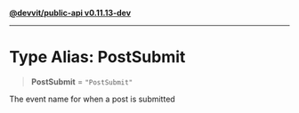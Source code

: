 [**@devvit/public-api v0.11.13-dev**](../README.md)

---

# Type Alias: PostSubmit

> **PostSubmit** = `"PostSubmit"`

The event name for when a post is submitted
